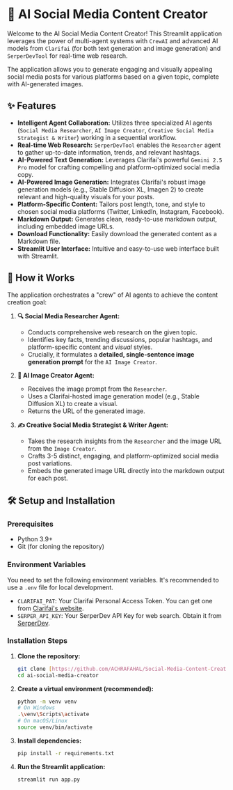 # 📱 AI Social Media Content Creator

Welcome to the AI Social Media Content Creator! This Streamlit application leverages the power of multi-agent systems with `CrewAI` and advanced AI models from `Clarifai` (for both text generation and image generation) and `SerperDevTool` for real-time web research.

The application allows you to generate engaging and visually appealing social media posts for various platforms based on a given topic, complete with AI-generated images.

## ✨ Features

* **Intelligent Agent Collaboration:** Utilizes three specialized AI agents (`Social Media Researcher`, `AI Image Creator`, `Creative Social Media Strategist & Writer`) working in a sequential workflow.
* **Real-time Web Research:** `SerperDevTool` enables the `Researcher` agent to gather up-to-date information, trends, and relevant hashtags.
* **AI-Powered Text Generation:** Leverages Clarifai's powerful `Gemini 2.5 Pro` model for crafting compelling and platform-optimized social media copy.
* **AI-Powered Image Generation:** Integrates Clarifai's robust image generation models (e.g., Stable Diffusion XL, Imagen 2) to create relevant and high-quality visuals for your posts.
* **Platform-Specific Content:** Tailors post length, tone, and style to chosen social media platforms (Twitter, LinkedIn, Instagram, Facebook).
* **Markdown Output:** Generates clean, ready-to-use markdown output, including embedded image URLs.
* **Download Functionality:** Easily download the generated content as a Markdown file.
* **Streamlit User Interface:** Intuitive and easy-to-use web interface built with Streamlit.

## 🚀 How it Works

The application orchestrates a "crew" of AI agents to achieve the content creation goal:

1.  **🔍 Social Media Researcher Agent:**
    * Conducts comprehensive web research on the given topic.
    * Identifies key facts, trending discussions, popular hashtags, and platform-specific content and *visual* styles.
    * Crucially, it formulates a **detailed, single-sentence image generation prompt** for the `AI Image Creator`.

2.  **🎨 AI Image Creator Agent:**
    * Receives the image prompt from the `Researcher`.
    * Uses a Clarifai-hosted image generation model (e.g., Stable Diffusion XL) to create a visual.
    * Returns the URL of the generated image.

3.  **✍️ Creative Social Media Strategist & Writer Agent:**
    * Takes the research insights from the `Researcher` and the image URL from the `Image Creator`.
    * Crafts 3-5 distinct, engaging, and platform-optimized social media post variations.
    * Embeds the generated image URL directly into the markdown output for each post.

## 🛠️ Setup and Installation

### Prerequisites

* Python 3.9+
* Git (for cloning the repository)

### Environment Variables

You need to set the following environment variables. It's recommended to use a `.env` file for local development.

* `CLARIFAI_PAT`: Your Clarifai Personal Access Token. You can get one from [Clarifai's website](https://www.clarifai.com/settings/security).
* `SERPER_API_KEY`: Your SerperDev API Key for web search. Obtain it from [SerperDev](https://serper.dev/).

### Installation Steps

1.  **Clone the repository:**

    ```bash
    git clone [https://github.com/ACHRAFAHAL/Social-Media-Content-Creator-Agent.git](https://github.com/ACHRAFAHAL/Social-Media-Content-Creator-Agent.git)
    cd ai-social-media-creator
    ```

2.  **Create a virtual environment (recommended):**

    ```bash
    python -m venv venv
    # On Windows
    .\venv\Scripts\activate
    # On macOS/Linux
    source venv/bin/activate
    ```

3.  **Install dependencies:**

    ```bash
    pip install -r requirements.txt
    ```

4.  **Run the Streamlit application:**

    ```bash
    streamlit run app.py
    ```
